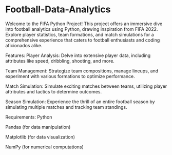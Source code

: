 # Football-Data-Analytics

Welcome to the FIFA Python Project! This project offers an immersive dive into football analytics using Python, drawing inspiration from FIFA 2022. Explore player statistics, team formations, and match simulations for a comprehensive experience that caters to football enthusiasts and coding aficionados alike.

Features:
Player Analysis: Delve into extensive player data, including attributes like speed, dribbling, shooting, and more.

Team Management: Strategize team compositions, manage lineups, and experiment with various formations to optimize performance.

Match Simulation: Simulate exciting matches between teams, utilizing player attributes and tactics to determine outcomes.

Season Simulation: Experience the thrill of an entire football season by simulating multiple matches and tracking team standings.

Requirements:
Python 

Pandas (for data manipulation)

Matplotlib (for data visualization)

NumPy (for numerical computations)
